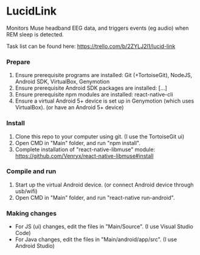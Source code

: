 # LucidLink
Monitors Muse headband EEG data, and triggers events (eg audio) when REM sleep is detected.

Task list can be found here: https://trello.com/b/2ZYLJ2l1/lucid-link

### Prepare

1) Ensure prerequisite programs are installed: Git (+TortoiseGit), NodeJS, Android SDK, VirtualBox, Genymotion  
2) Ensure prerequisite Android SDK packages are installed: [...]  
3) Ensure prerequisite npm modules are installed: react-native-cli  
4) Ensure a virtual Android 5+ device is set up in Genymotion (which uses VirtualBox). (or have an Android 5+ device)  

### Install

1) Clone this repo to your computer using git. (I use the TortoiseGit ui)  
2) Open CMD in "Main" folder, and run "npm install".  
3) Complete installation of "react-native-libmuse" module: https://github.com/Venryx/react-native-libmuse#install  

### Compile and run

1) Start up the virtual Android device. (or connect Android device through usb/wifi)  
2) Open CMD in "Main" folder, and run "react-native run-android".  

### Making changes

* For JS (ui) changes, edit the files in "Main/Source". (I use Visual Studio Code)  
* For Java changes, edit the files in "Main/android/app/src". (I use Android Studio)  
